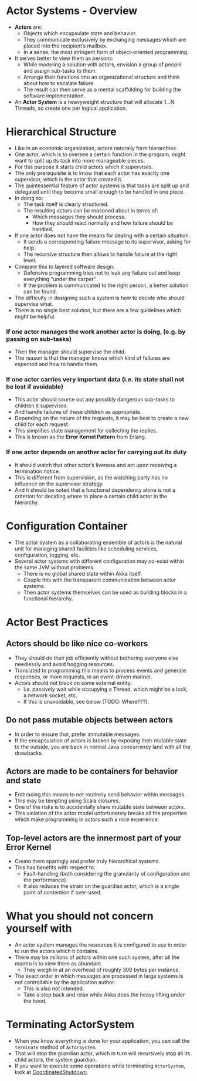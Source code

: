 # Actor Systems - Overview
- **Actors** are:
    - Objects which encapsulate state and behavior.
    - They communicate exclusively by exchanging messages which are placed into the recipient’s mailbox. 
    - In a sense, the most stringent form of object-oriented programming.
- It serves better to view them as persons: 
    - While modeling a solution with actors, envision a group of people and assign sub-tasks to them.
    - Arrange their functions into an organizational structure and think about how to escalate failure.
    - The result can then serve as a mental scaffolding for building the software implementation.
- An **Actor System** is a heavyweight structure that will allocate 1...N Threads, so create one per logical application.

# Hierarchical Structure
- Like in an economic organization, actors naturally form hierarchies. 
- One actor, which is to oversee a certain function in the program, might want to split up its task into more manageable pieces. 
- For this purpose it starts child actors which it supervises. 
- The only prerequisite is to know that each actor has exactly one supervisor, which is the actor that created it.
- The quintessential feature of actor systems is that tasks are split up and delegated until they become small enough to be handled in one piece. 
- In doing so:
    - The task itself is clearly structured.
    - The resulting actors can be reasoned about in terms of:
        - Which messages they should process.
        - How they should react normally and how failure should be handled. 
- If one actor does not have the means for dealing with a certain situation:
    - It sends a corresponding failure message to its supervisor, asking for help. 
    - The recursive structure then allows to handle failure at the right level.
- Compare this to layered software design:
    - Defensive programming tries not to leak any failure out and keep everything “under the carpet”.
    - If the problem is communicated to the right person, a better solution can be found.
- The difficulty in designing such a system is how to decide who should supervise what. 
- There is no single best solution, but there are a few guidelines which might be helpful.

### If one actor manages the work another actor is doing, (e.g. by passing on sub-tasks)
- Then the manager should supervise the child. 
- The reason is that the manager knows which kind of failures are expected and how to handle them.

### If one actor carries very important data (i.e. its state shall not be lost if avoidable)
- This actor should source out any possibly dangerous sub-tasks to children it supervises.
- And handle failures of these children as appropriate. 
- Depending on the nature of the requests, it may be best to create a new child for each request.
- This simplifies state management for collecting the replies. 
- This is known as the **Error Kernel Pattern** from Erlang.

### If one actor depends on another actor for carrying out its duty
- It should watch that other actor’s liveness and act upon receiving a termination notice. 
- This is different from supervision, as the watching party has no influence on the supervisor strategy.
- And it should be noted that a functional dependency alone is not a criterion for deciding where to place a certain child actor in the hierarchy.

# Configuration Container
- The actor system as a collaborating ensemble of actors is the natural unit for managing shared facilities like scheduling services, configuration, logging, etc. 
- Several actor systems with different configuration may co-exist within the same JVM without problems.
    - There is no global shared state within Akka itself. 
    - Couple this with the transparent communication between actor systems.
    - Then actor systems themselves can be used as building blocks in a functional hierarchy.

# Actor Best Practices
## Actors should be like nice co-workers
- They should do their job efficiently without bothering everyone else needlessly and avoid hogging resources. 
- Translated to programming this means to process events and generate responses, or more requests, in an event-driven manner. 
- Actors should not block on some external entity:
    - I.e. passively wait while occupying a Thread, which might be a lock, a network socket, etc.
    - If this is unavoidable, see below (TODO: Where???).
    
## Do not pass mutable objects between actors
- In order to ensure that, prefer immutable messages. 
- If the encapsulation of actors is broken by exposing their mutable state to the outside, you are back in normal Java concurrency land with all the drawbacks.

## Actors are made to be containers for behavior and state
- Embracing this means to not routinely send behavior within messages.
- This may be tempting using Scala closures. 
- One of the risks is to accidentally share mutable state between actors.
- This violation of the actor model unfortunately breaks all the properties which make programming in actors such a nice experience.
    
## Top-level actors are the innermost part of your Error Kernel
- Create them sparingly and prefer truly hierarchical systems. 
- This has benefits with respect to:
    - Fault-handling (both considering the granularity of configuration and the performance).
    - It also reduces the strain on the guardian actor, which is a single point of contention if over-used.

# What you should not concern yourself with
- An actor system manages the resources it is configured to use in order to run the actors which it contains. 
- There may be millions of actors within one such system, after all the mantra is to view them as abundant.
    - They weigh in at an overhead of roughly 300 bytes per instance. 
- The exact order in which messages are processed in large systems is not controllable by the application author.
    - This is also not intended. 
    - Take a step back and relax while Akka does the heavy lifting under the hood.

# Terminating ActorSystem
- When you know everything is done for your application, you can call the `terminate` method of `ActorSystem`. 
- That will stop the guardian actor, which in turn will recursively stop all its child actors, the system guardian.
- If you want to execute some operations while terminating `ActorSystem`, look at [CoordinatedShutdown](TODO).

